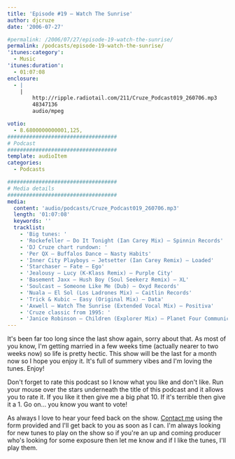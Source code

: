 ```yaml
---
title: 'Episode #19 – Watch The Sunrise'
author: djcruze
date: '2006-07-27'

#permalink: /2006/07/27/episode-19-watch-the-sunrise/
permalink: /podcasts/episode-19-watch-the-sunrise/
'itunes:category':
  - Music
'itunes:duration':
  - 01:07:08
enclosure:
  - |
    |
        http://ripple.radiotail.com/211/Cruze_Podcast019_260706.mp3
        48347136
        audio/mpeg

votio:
  - 8.6800000000001,125,
###################################
# Podcast
###################################
template: audioItem
categories:
  - Podcasts

###################################
# Media details
###################################
media:
  content: 'audio/podcasts/Cruze_Podcast019_260706.mp3'
  length: '01:07:08'
  keywords: ''
  tracklist:
    - 'Big tunes: '
    - 'Rockefeller – Do It Tonight (Ian Carey Mix) – Spinnin Records'
    - 'DJ Cruze chart rundown: '
    - 'Per QX – Buffalos Dance – Nasty Habits'
    - 'Inner City Playboys – Jetsetter (Ian Carey Remix) – Loaded'
    - 'Starchaser – Fate – Ego'
    - 'Jealousy – Lucy (K-Klass Remix) – Purple City'
    - 'Basement Jaxx – Hush Boy (Soul Seekerz Remix) – XL'
    - 'Soulcast – Someone Like Me (Dub) – Oxyd Records'
    - 'Nuala – El Sol (Los Ladrones Mix) – Caitlin Records'
    - 'Trick & Kubic – Easy (Original Mix) – Data'
    - 'Axwell – Watch The Sunrise (Extended Vocal Mix) – Positiva'
    - 'Cruze classic from 1995: '
    - 'Janice Robinson – Children (Explorer Mix) – Planet Four Communications'
---
```


It's been far too long since the last show again, sorry about that. As most of you know, I'm getting married in a few weeks time (actually nearer to two weeks now) so life is pretty hectic. This show will be the last for a month now so I hope you enjoy it. It's full of summery vibes and I'm loving the tunes. Enjoy!

Don't forget to rate this podcast so I know what you like and don't like. Run your mouse over the stars underneath the title of this podcast and it allows you to rate it. If you like it then give me a big phat 10. If it's terrible then give it a 1. Go on... you know you want to vote!

As always I love to hear your feed back on the show. [Contact me][16] using the form provided and I'll get back to you as soon as I can. I'm always looking for new tunes to play on the show so if you're an up and coming producer who's looking for some exposure then let me know and if I like the tunes, I'll play them.

[1]: http://www.ian45carey.com/
[2]: http://www.spinninrecords.nl/
[3]: http://www.perqx.com/
[4]: http://www.loadedrecords.com/
[5]: http://www.oxyd.it/oxyd_html/oxyd_artists_starchaser.htm
[6]: http://www.purplecitymusic.com/
[7]: http://www.basementjaxx.co.uk/
[8]: http://www.soulseekerz.com/
[9]: http://www.oxyd.it/
[10]: http://www.caitlinrecords.com/artists/page9/page9.html
[11]: http://www.caitlinrecords.com/
[12]: http://www.trick-kubic.de/
[13]: http://www.ministryofsound.com/home/
[14]: http://www.axwell.co.uk/
[15]: http://www.positivarecords.com/
[16]: http://www.djcruze.co.uk/cms/contact/
